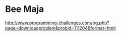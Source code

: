 Bee Maja
================

http://www.programming-challenges.com/pg.php?page=downloadproblem&probid=111204&format=html